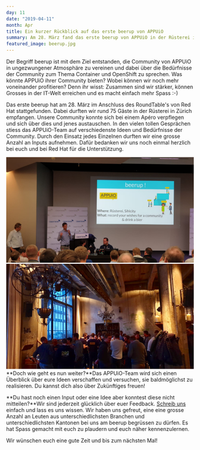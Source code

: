```yaml
---
day: 11
date: "2019-04-11"
month: Apr
title: Ein kurzer Rückblick auf das erste beerup von APPUiO
summary: Am 28. März fand das erste beerup von APPUiO in der Rüsterei in Zürich statt. Dabei durften wir von den Inputs und Ideen unserer APPUiO Community profitieren und das Beisammensein bei einem Bier geniessen.
featured_image: beerup.jpg
---
```

Der Begriff beerup ist mit dem Ziel entstanden, die Community von APPUiO in ungezwungener Atmosphäre zu vereinen und dabei über die Bedürfnisse der Community zum Thema Container und OpenShift zu sprechen. Was könnte APPUiO ihrer Community bieten? Wobei können wir noch mehr voneinander profitieren? Denn ihr wisst: Zusammen sind wir stärker, können Grosses in der IT-Welt erreichen und es macht einfach mehr Spass :-)

Das erste beerup hat am 28. März im Anschluss des RoundTable's von Red Hat stattgefunden. Dabei durften wir rund 75 Gäste in der Rüsterei in Zürich empfangen. Unsere Community konnte sich bei einem Apéro verpflegen und sich über dies und jenes austauschen. In den vielen tollen Gesprächen stiess das APPUiO-Team auf verschiedenste Ideen und Bedürfnisse der Community. Durch den Einsatz jedes Einzelnen durften wir eine grosse Anzahl an Inputs aufnehmen. Dafür bedanken wir uns noch einmal herzlich bei euch und bei Red Hat für die Unterstützung.

![Roundtable](RoundTable.JPG)![Beerup1](beerup1.jpg)**Doch wie geht es nun weiter?**Das APPUiO-Team wird sich einen Überblick über eure Ideen verschaffen und versuchen, sie baldmöglichst zu realisieren. Du kannst dich also über Zukünftiges freuen!

**Du hast noch einen Input oder eine Idee aber konntest diese nicht mitteilen?**Wir sind jederzeit glücklich über euer Feedback. [Schreib uns](mailto:hello@appuio.ch) einfach und lass es uns wissen.
Wir haben uns gefreut, eine eine grosse Anzahl an Leuten aus unterschiedlichsten Branchen und unterschiedlichsten Kantonen bei uns am beerup begrüssen zu dürfen. Es hat Spass gemacht mit euch zu plaudern und euch näher kennenzulernen.

Wir wünschen euch eine gute Zeit und bis zum nächsten Mal!


